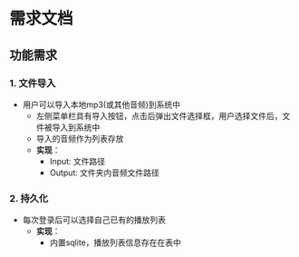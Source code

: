 # 需求文档

## 功能需求

### 1. 文件导入
- 用户可以导入本地mp3(或其他音频)到系统中
  - 左侧菜单栏具有导入按钮，点击后弹出文件选择框，用户选择文件后，文件被导入到系统中
  - 导入的音频作为列表存放
  - **实现**：
    - Input: 文件路径
    - Output: 文件夹内音频文件路径

### 2. 持久化
- 每次登录后可以选择自己已有的播放列表
  - **实现**：
    - 内置sqlite，播放列表信息存在在表中